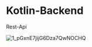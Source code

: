 # Kotlin-Backend
Rest-Api

![1_pGxnE7jijG6Dza7QwNOCHQ](https://user-images.githubusercontent.com/59316805/135610518-dde79b4b-48c3-46c2-828e-ed84592d47ee.png)
